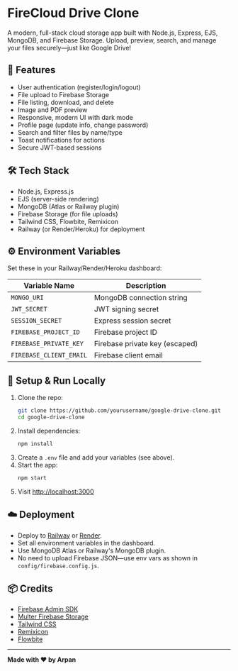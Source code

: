 # FireCloud Drive Clone

A modern, full-stack cloud storage app built with Node.js, Express, EJS, MongoDB, and Firebase Storage. Upload, preview, search, and manage your files securely—just like Google Drive!

## 🚀 Features
- User authentication (register/login/logout)
- File upload to Firebase Storage
- File listing, download, and delete
- Image and PDF preview
- Responsive, modern UI with dark mode
- Profile page (update info, change password)
- Search and filter files by name/type
- Toast notifications for actions
- Secure JWT-based sessions

## 🛠️ Tech Stack
- Node.js, Express.js
- EJS (server-side rendering)
- MongoDB (Atlas or Railway plugin)
- Firebase Storage (for file uploads)
- Tailwind CSS, Flowbite, Remixicon
- Railway (or Render/Heroku) for deployment

## ⚙️ Environment Variables
Set these in your Railway/Render/Heroku dashboard:

| Variable Name           | Description                        |
|------------------------|------------------------------------|
| `MONGO_URI`            | MongoDB connection string           |
| `JWT_SECRET`           | JWT signing secret                  |
| `SESSION_SECRET`       | Express session secret              |
| `FIREBASE_PROJECT_ID`  | Firebase project ID                 |
| `FIREBASE_PRIVATE_KEY` | Firebase private key (escaped)      |
| `FIREBASE_CLIENT_EMAIL`| Firebase client email               |

## 🔧 Setup & Run Locally
1. Clone the repo:
   ```bash
   git clone https://github.com/yourusername/google-drive-clone.git
   cd google-drive-clone
   ```
2. Install dependencies:
   ```bash
   npm install
   ```
3. Create a `.env` file and add your variables (see above).
4. Start the app:
   ```bash
   npm start
   ```
5. Visit [http://localhost:3000](http://localhost:3000)

## ☁️ Deployment
- Deploy to [Railway](https://railway.app/) or [Render](https://render.com/).
- Set all environment variables in the dashboard.
- Use MongoDB Atlas or Railway's MongoDB plugin.
- No need to upload Firebase JSON—use env vars as shown in `config/firebase.config.js`.

## 📦 Credits
- [Firebase Admin SDK](https://firebase.google.com/docs/admin/setup)
- [Multer Firebase Storage](https://www.npmjs.com/package/multer-firebase-storage)
- [Tailwind CSS](https://tailwindcss.com/)
- [Remixicon](https://remixicon.com/)
- [Flowbite](https://flowbite.com/)

---

**Made with ❤️ by Arpan** 